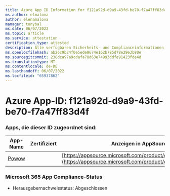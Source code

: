 ```yaml
---
title: Azure App ID Information for f121a92d-d9a9-43fd-be70-f7a47ff83d4f
ms.author: elmalova
author: elenamalova
manager: tonybal
ms.date: 06/07/2022
ms.topic: article
ms.service: attestation
certification_type: attested
description: Alle verfügbaren Sicherheits- und Complianceinformationen für f121a92d-d9a9-43fd-be70-f7a47ff83d4f.
ms.openlocfilehash: ab26c9b24f0e5ede9674e162b785d78e29e3b80e
ms.sourcegitcommit: 238dca97a9cdafa78d63e74993ddfe91423fde4d
ms.translationtype: MT
ms.contentlocale: de-DE
ms.lasthandoff: 06/07/2022
ms.locfileid: "65937862"
---
```

# <a name="azure-app-id-f121a92d-d9a9-43fd-be70-f7a47ff83d4f"></a>Azure App-ID: f121a92d-d9a9-43fd-be70-f7a47ff83d4f


### <a name="apps-associated-with-this-id"></a>Apps, die dieser ID zugeordnet sind:
| **App-Name** | **Zertifiziert** | **Anzeigen in AppSource** |
|--------------|---------------|-----------------------|
| [Powow](../forward/WA200002952.md) |  | [https://appsource.microsoft.com/product/office/WA200002952](https://appsource.microsoft.com/product/office/WA200002952) |

### <a name="microsoft-365-app-compliance-status"></a>Microsoft 365 App Compliance-Status
- Herausgebernachweisstatus: Abgeschlossen
